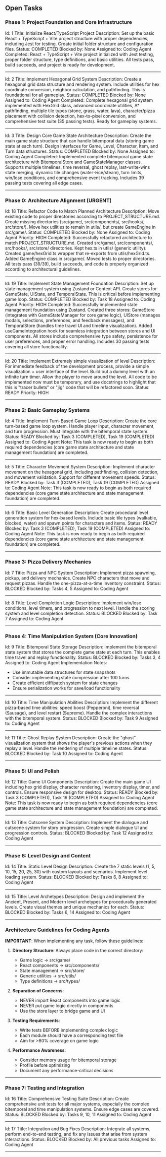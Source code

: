 ## Open Tasks

### Phase 1: Project Foundation and Core Infrastructure

Id: 1
Title: Initialize React/TypeScript Project
Description: Set up the basic React + TypeScript + Vite project structure with proper dependencies, including Jest for testing. Create initial folder structure and configuration files.
Status: COMPLETED
Blocked by: None
Assigned to: Coding Agent
Completed: React + TypeScript + Vite project initialized with Jest testing, proper folder structure, type definitions, and basic utilities. All tests pass, build succeeds, and project is ready for development.

------

Id: 2
Title: Implement Hexagonal Grid System
Description: Create a hexagonal grid data structure and rendering system. Include utilities for hex coordinate conversion, neighbor calculation, and pathfinding. This is foundational for all gameplay.
Status: COMPLETED
Blocked by: None
Assigned to: Coding Agent
Completed: Complete hexagonal grid system implemented with HexGrid class, advanced coordinate utilities, A* pathfinding, multiple tile types (stone, grass, water, lava), character/pizza placement with collision detection, hex-to-pixel conversion, and comprehensive test suite (35 passing tests). Ready for gameplay systems.

------

Id: 3
Title: Design Core Game State Architecture
Description: Create the main game state structure that can handle bitemporal data (storing game state at each turn). Design interfaces for Game, Level, Character, Item, and Turn data structures.
Status: COMPLETED
Blocked by: None
Assigned to: Coding Agent
Completed: Implemented complete bitemporal game state architecture with BitemporalStore and GameStateManager classes. Supports multiple timelines, time reversal, ghost replay, last-write-wins state merging, dynamic tile changes (water->ice/steam), turn limits, win/lose conditions, and comprehensive event tracking. Includes 39 passing tests covering all edge cases.

------

### Phase 0: Architecture Alignment (URGENT)

Id: 18
Title: Refactor Code to Match Planned Architecture
Description: Move existing code to proper directories according to PROJECT_STRUCTURE.md. Create missing directories (src/game/, src/components/, src/hooks/, src/store/). Move hex utilities to remain in utils/, but create GameEngine in src/game/.
Status: COMPLETED
Blocked by: None
Assigned to: Coding Agent
Priority: HIGH
Completed: Successfully refactored architecture to match PROJECT_STRUCTURE.md. Created src/game/, src/components/, src/hooks/, src/store/ directories. Kept hex.ts in utils/ (generic utility). Created game/hexGrid.ts wrapper that re-exports from utils/hexGrid.ts. Added GameEngine class in src/game/. Moved tests to proper directories. All tests pass (39/39), build succeeds, and code is properly organized according to architectural guidelines.

------

Id: 19
Title: Implement State Management Foundation
Description: Set up state management system using Zustand or Context API. Create stores for GameState, UIState, and TemporalState. This is critical before implementing game loop.
Status: COMPLETED
Blocked by: Task 18
Assigned to: Coding Agent
Priority: HIGH
Completed: Successfully implemented state management foundation using Zustand. Created three stores: GameStore (integrates with GameStateManager for core game logic), UIStore (manages modals, selections, preferences, and feedback messages), and TemporalStore (handles time travel UI and timeline visualization). Added useGameIntegration hook for seamless integration between stores and UI components. All stores include comprehensive type safety, persistence for user preferences, and proper error handling. Includes 30 passing tests covering all store functionality.


------
Id: 20
Title: Implement Extremely simple visualization of level
Description: For immediate feedback of the development process, provide a simple visualization + user interface of the level. Build out a dummy level with an infinite turn timer. Allow the player to move around the level. All code to be implemented now must be temporary, and use docstrings to highlight that this is "tracer bullets" or "jig" code that will be refactored soon.
Status: READY
Priority: HIGH

------

### Phase 2: Basic Gameplay Systems

Id: 4
Title: Implement Turn-Based Game Loop
Description: Create the core turn-based game loop system. Handle player input, character movement, and turn progression. Must integrate with the bitemporal state system.
Status: READY
Blocked by: Task 3 (COMPLETED), Task 19 (COMPLETED)
Assigned to: Coding Agent
Note: This task is now ready to begin as both required dependencies (core game state architecture and state management foundation) are completed.

------

Id: 5
Title: Character Movement System
Description: Implement character movement on the hexagonal grid, including pathfinding, collision detection, and movement validation. Support for different movement speeds.
Status: READY
Blocked by: Task 3 (COMPLETED), Task 19 (COMPLETED)
Assigned to: Coding Agent
Note: This task is now ready to begin as both required dependencies (core game state architecture and state management foundation) are completed.

------

Id: 6
Title: Basic Level Generation
Description: Create procedural level generation system for hex-based levels. Include basic tile types (walkable, blocked, water) and spawn points for characters and items.
Status: READY
Blocked by: Task 3 (COMPLETED), Task 19 (COMPLETED)
Assigned to: Coding Agent
Note: This task is now ready to begin as both required dependencies (core game state architecture and state management foundation) are completed.

------

### Phase 3: Pizza Delivery Mechanics

Id: 7
Title: Pizza and NPC System
Description: Implement pizza spawning, pickup, and delivery mechanics. Create NPC characters that move and request pizzas. Handle the one-pizza-at-a-time inventory constraint.
Status: BLOCKED
Blocked by: Tasks 4, 5
Assigned to: Coding Agent

------

Id: 8
Title: Level Completion Logic
Description: Implement win/lose conditions, level timers, and progression to next level. Handle the scoring system and level completion detection.
Status: BLOCKED
Blocked by: Task 7
Assigned to: Coding Agent

------

### Phase 4: Time Manipulation System (Core Innovation)

Id: 9
Title: Bitemporal State Storage
Description: Implement the bitemporal state system that stores the complete game state at each turn. This enables time travel and replay functionality.
Status: BLOCKED
Blocked by: Tasks 3, 4
Assigned to: Coding Agent
Implementation Notes:
- Use immutable data structures for state snapshots
- Consider implementing state compression after 100 turns
- Create efficient diff/patch system for state changes
- Ensure serialization works for save/load functionality

------

Id: 10
Title: Time Manipulation Abilities
Description: Implement the different pizza-based time abilities: speed boost (Pepperoni), time reversal (Sausage), and level restart (Supreme). Handle the complex interactions with the bitemporal system.
Status: BLOCKED
Blocked by: Task 9
Assigned to: Coding Agent

------

Id: 11
Title: Ghost Replay System
Description: Create the "ghost" visualization system that shows the player's previous actions when they replay a level. Handle the rendering of multiple timeline states.
Status: BLOCKED
Blocked by: Task 10
Assigned to: Coding Agent

------

### Phase 5: UI and Polish

Id: 12
Title: Game UI Components
Description: Create the main game UI including hex grid display, character rendering, inventory display, timer, and controls. Ensure responsive design for desktop.
Status: READY
Blocked by: Task 3 (COMPLETED), Task 19 (COMPLETED)
Assigned to: Coding Agent
Note: This task is now ready to begin as both required dependencies (core game state architecture and state management foundation) are completed.

------

Id: 13
Title: Cutscene System
Description: Implement the dialogue and cutscene system for story progression. Create simple dialogue UI and progression controls.
Status: BLOCKED
Blocked by: Task 12
Assigned to: Coding Agent

------

### Phase 6: Level Design and Content

Id: 14
Title: Static Level Design
Description: Create the 7 static levels (1, 5, 10, 15, 20, 25, 30) with custom layouts and scenarios. Implement level loading system.
Status: BLOCKED
Blocked by: Tasks 6, 8
Assigned to: Coding Agent

------

Id: 15
Title: Level Archetypes
Description: Design and implement the Ancient, Present, and Modern level archetypes for procedurally generated levels. Create visual themes and unique mechanics for each.
Status: BLOCKED
Blocked by: Tasks 6, 14
Assigned to: Coding Agent

------

### Architecture Guidelines for Coding Agents

**IMPORTANT**: When implementing any task, follow these guidelines:

1. **Directory Structure**: Always place code in the correct directory:
   - Game logic → src/game/
   - React components → src/components/
   - State management → src/store/
   - Generic utilities → src/utils/
   - Type definitions → src/types/

2. **Separation of Concerns**:
   - NEVER import React components into game logic
   - NEVER put game logic directly in components
   - Use the store layer to bridge game and UI

3. **Testing Requirements**:
   - Write tests BEFORE implementing complex logic
   - Each module should have a corresponding test file
   - Aim for >80% coverage on game logic

4. **Performance Awareness**:
   - Consider memory usage for bitemporal storage
   - Profile before optimizing
   - Document any performance-critical decisions

------

### Phase 7: Testing and Integration

Id: 16
Title: Comprehensive Testing Suite
Description: Create comprehensive unit tests for all major systems, especially the complex bitemporal and time manipulation systems. Ensure edge cases are covered.
Status: BLOCKED
Blocked by: Tasks 9, 10, 11
Assigned to: Coding Agent

------

Id: 17
Title: Integration and Bug Fixes
Description: Integrate all systems, perform end-to-end testing, and fix any issues that arise from system interactions.
Status: BLOCKED
Blocked by: All previous tasks
Assigned to: Coding Agent

------
